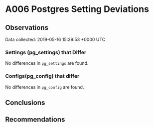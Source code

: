 # A006 Postgres Setting Deviations #

## Observations ##
Data collected: 2019-05-16 15:39:53 +0000 UTC  

### Settings (pg_settings) that Differ ###

No differences in `pg_settings` are found.

### Configs(pg_config) that differ ###

No differences in `pg_config` are found.



## Conclusions ##


## Recommendations ##

